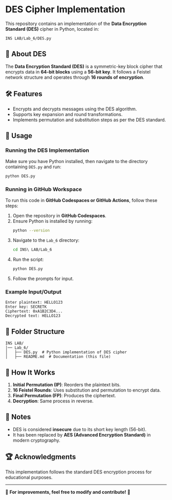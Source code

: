 # DES Cipher Implementation

This repository contains an implementation of the **Data Encryption Standard (DES)** cipher in Python, located in:

```
INS LAB/Lab_6/DES.py
```

## 📜 About DES
The **Data Encryption Standard (DES)** is a symmetric-key block cipher that encrypts data in **64-bit blocks** using a **56-bit key**. It follows a Feistel network structure and operates through **16 rounds of encryption**.

## 🛠 Features
- Encrypts and decrypts messages using the DES algorithm.
- Supports key expansion and round transformations.
- Implements permutation and substitution steps as per the DES standard.

## 🚀 Usage
### Running the DES Implementation
Make sure you have Python installed, then navigate to the directory containing `DES.py` and run:

```sh
python DES.py
```

### Running in GitHub Workspace
To run this code in **GitHub Codespaces or GitHub Actions**, follow these steps:

1. Open the repository in **GitHub Codespaces**.
2. Ensure Python is installed by running:
   ```sh
   python --version
   ```
3. Navigate to the `Lab_6` directory:
   ```sh
   cd INS\ LAB/Lab_6
   ```
4. Run the script:
   ```sh
   python DES.py
   ```
5. Follow the prompts for input.

### Example Input/Output
```plaintext
Enter plaintext: HELLO123
Enter key: SECRETK
Ciphertext: 0xA1B2C3D4...
Decrypted text: HELLO123
```

## 📂 Folder Structure
```
INS LAB/
│── Lab_6/
│   ├── DES.py  # Python implementation of DES cipher
│   ├── README.md  # Documentation (this file)
```

## 🧩 How It Works
1. **Initial Permutation (IP)**: Reorders the plaintext bits.
2. **16 Feistel Rounds**: Uses substitution and permutation to encrypt data.
3. **Final Permutation (FP)**: Produces the ciphertext.
4. **Decryption**: Same process in reverse.

## 📝 Notes
- DES is considered **insecure** due to its short key length (56-bit).
- It has been replaced by **AES (Advanced Encryption Standard)** in modern cryptography.

## 🏆 Acknowledgments
This implementation follows the standard DES encryption process for educational purposes.

---
📌 **For improvements, feel free to modify and contribute!** 🚀

